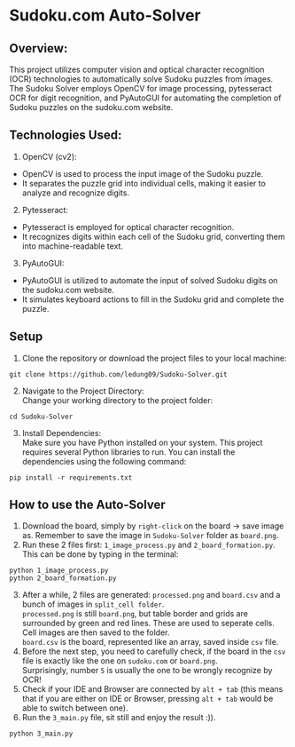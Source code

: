 # Sudoku.com Auto-Solver

## Overview:

This project utilizes computer vision and optical character recognition (OCR) technologies to automatically solve Sudoku puzzles from images. The Sudoku Solver employs OpenCV for image processing, pytesseract OCR for digit recognition, and PyAutoGUI for automating the completion of Sudoku puzzles on the sudoku.com website.

## Technologies Used:

1. OpenCV (cv2):

- OpenCV is used to process the input image of the Sudoku puzzle.
- It separates the puzzle grid into individual cells, making it easier to analyze and recognize digits.

2. Pytesseract:

- Pytesseract is employed for optical character recognition.
- It recognizes digits within each cell of the Sudoku grid, converting them into machine-readable text.

3. PyAutoGUI:

- PyAutoGUI is utilized to automate the input of solved Sudoku digits on the sudoku.com website.
- It simulates keyboard actions to fill in the Sudoku grid and complete the puzzle.

## Setup

1. Clone the repository or download the project files to your local machine:

```
git clone https://github.com/ledung09/Sudoku-Solver.git
```

2. Navigate to the Project Directory:\
   Change your working directory to the project folder:

```
cd Sudoku-Solver
```

3. Install Dependencies:\
   Make sure you have Python installed on your system. This project requires several Python libraries to run. You can install the dependencies using the following command:

```
pip install -r requirements.txt
```

## How to use the Auto-Solver

1. Download the board, simply by `right-click` on the board -> save image as. Remember to save the image in `Sudoku-Solver` folder as `board.png`.
2. Run these 2 files first: `1_image_process.py` and `2_board_formation.py`.\
   This can be done by typing in the terminal:

```
python 1_image_process.py
python 2_board_formation.py
```

3. After a while, 2 files are generated: `processed.png` and `board.csv` and a bunch of images in `split_cell folder`. \
   `processed.png` is still `board.png`, but table border and grids are surrounded by green and red lines. These are used to seperate cells. Cell images are then saved to the folder.\
   `board.csv` is the board, represented like an array, saved inside `csv` file.
4. Before the next step, you need to carefully check, if the board in the `csv` file is exactly like the one on `sudoku.com` or `board.png`. \
   Surprisingly, number `5` is usually the one to be wrongly recognize by OCR!
5. Check if your IDE and Browser are connected by `alt + tab` (this means that if you are either on IDE or Browser, pressing `alt + tab` would be able to switch between one).
6. Run the `3_main.py` file, sit still and enjoy the result :)).

```
python 3_main.py
```
